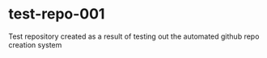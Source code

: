 # test-repo-001
Test repository created as a result of testing out the automated github repo creation system
